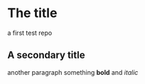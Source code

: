 # The title
a first test repo

## A secondary title
another paragraph
something **bold** and *italic*